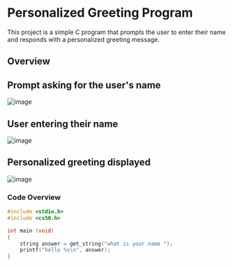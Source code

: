 # Personalized Greeting Program

This project is a simple C program that prompts the user to enter their name and responds with a personalized greeting message.

## Overview


## Prompt asking for the user's name
 ![image](https://github.com/user-attachments/assets/70a43b79-9e44-4734-91ab-2754d6bce166)
## User entering their name

![image](https://github.com/user-attachments/assets/02233fe1-2b78-4590-91af-3ae6289ad595)

## Personalized greeting displayed

![image](https://github.com/user-attachments/assets/b6b4ed49-8a6d-4d84-9af8-a5fa8ad07560)





### Code Overview
```c
#include <stdio.h>
#include <cs50.h>

int main (void)
{
    string answer = get_string("what is your name ");
    printf("hello %s\n", answer);
}
